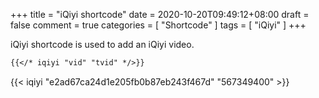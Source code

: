 +++
title = "iQiyi shortcode"
date = 2020-10-20T09:49:12+08:00
draft = false
comment = true
categories = [
  "Shortcode"
]
tags = [
  "iQiyi"
]
+++

iQiyi shortcode is used to add an iQiyi video.

<!--more-->

```markdown
{{</* iqiyi "vid" "tvid" */>}}
```

{{< iqiyi "e2ad67ca24d1e205fb0b87eb243f467d" "567349400" >}}
